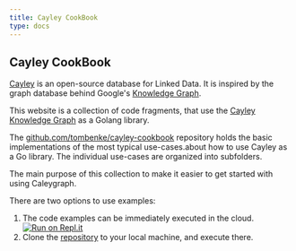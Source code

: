 ```yaml
---
title: Cayley CookBook
type: docs
---
```


## Cayley CookBook

[Cayley](https://github.com/cayleygraph/cayley) is an open-source database for Linked Data. It is inspired by the graph database behind Google's [Knowledge Graph](https://en.wikipedia.org/wiki/Knowledge_Graph).

This website is a collection of code fragments, that use the 
[Cayley Knowledge Graph](https://github.com/cayleygraph/cayley) as a Golang library.

The [github.com/tombenke/cayley-cookbook](https://github.com/tombenke/cayley-cookbook/tree/master) repository holds the basic implementations of the most typical use-cases.about how to use Cayley as a Go library.
The individual use-cases are organized into subfolders.

The main purpose of this collection to make it easier to get started with using Caleygraph.

There are two options to use examples:
1. The code examples can be immediately executed in the cloud.
[![Run on Repl.it](https://repl.it/badge/github/tombenke/cayley-cokbook)](https://repl.it/github/tombenke/cayley-cookbook)
2. Clone the [repository](https://github.com/tombenke/cayley-cookbook/tree/master) to your local machine, and execute there.
